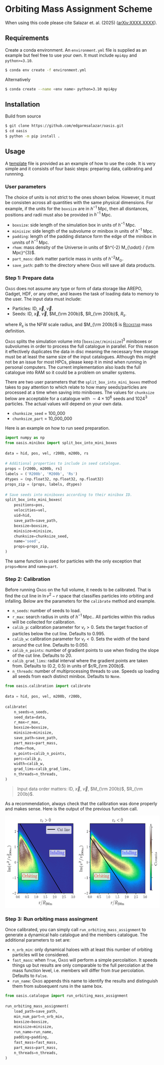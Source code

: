 <!-- ![](res/oasis_logo_1.png "title") -->
# Orbiting Mass Assignment Scheme

When using this code please cite Salazar et. al. (2025) ([arXiv:XXXX.XXXX]()).

## Requirements
Create a conda environment. An `environment.yml` file is supplied as an example but feel free to use your own. It must include `mpi4py` and `python>=3.10`.
```sh
$ conda env create -f environment.yml
```
Alternatively
```sh
$ conda create --name <env name> python=3.10 mpi4py
```

## Installation
Build from source
```sh
$ git clone https://github.com/edgarmsalazar/oasis.git
$ cd oasis
$ python -m pip install .
```

## Usage
A [template](template.py) file is provided as an example of how to use the code. It is very simple and it consists of four basic steps: preparing data, calibrating and runnning.

### User parameters
The choice of units is not strict to the ones shown below. However, it must be consisten across all quantities with the same physical dimensions. For example, if the units for the `boxsize` are in $h^{-1}$ Mpc, then all disntances, positions and radii must also be provided in $h^{-1}$ Mpc.

- `boxsize`: side length of the simulation box in units of $h^{-1}$ Mpc.
- `minisize`: side length of the subvolume or minibox in units of $h^{-1}$ Mpc.
- `padding`: length of the padding distance form the edge of the minibox in unnits of $h^{-1}$ Mpc.
- `rhom`: mass density of the Universe in units of $h^{-2} M_{\odot} / {\rm Mpc}^{3}$.
- `part_mass`: dark matter particle mass in units of $h^{-2} M_{\odot}$.
- `save_path`: path to the directory where <span style="font-variant:small-caps;">Oasis</span> will save all data products.

### Step 1: Prepare data
<span style="font-variant:small-caps;">Oasis</span> does not assume any type or form of data storage like AREPO, Gadget, HDF, or any other, and leaves the task of loading data to memory to the user. The input data must include:

- Particles: ID, $\vec{x}$, $\vec{v}$.
- Seeds: ID, $\vec{x}$, $\vec{v}$, $M_{\rm 200b}$, $R_{\rm 200b}$, $R_{s}$.

where $R_{s}$ is the NFW scale radius, and $M_{\rm 200b}$ is [<span style="font-variant:small-caps;">Rockstar</span>](https://ui.adsabs.harvard.edu/abs/2013ApJ...762..109B/abstract) mass definition.

<span style="font-variant:small-caps;">Oasis</span> splits the simulation volume into  $\left\lceil\right.$`boxsize//minisize`$\left.\right\rceil^{3}$ miniboxes or subvolumes in order to process the full catalogue in parallel. For this reason it effectively duplicates the data in disc meaning the necessary free storage must be at least the same size of the input catalogues. Although this might not be an issue for most HPCs, please keep it in mind when running in personal computers. The current implementation also loads the full catalogue into RAM so it could be a problem on smaller systems.

There are two user parameters that the `split_box_into_mini_boxes` method takes to pay attention to which relate to how many seeds/particles are processed at a time when saving into miniboxes. The values for `chunksize` below are acceptable for a catalogue with $\sim 4\times10^{6}$ seeds and $1024^3$ particles. The actual values will depend on your own data.

- `chunksize_seed` = 100_000
- `chunksize_part` = 10_000_000

Here is an example on how to run seed preparation.
```python
import numpy as np
from oasis.minibox import split_box_into_mini_boxes

data = hid, pos, vel, r200b, m200b, rs

# Additional properties to include in seed catalogue.
props = [r200b, m200b, rs]
labels = ('R200b', 'M200b', 'Rs')
dtypes = (np.float32, np.float32, np.float32)
props_zip = (props, labels, dtypes)

# Save seeds into miniboxes according to their minibox ID.
split_box_into_mini_boxes(
    positions=pos,
    velocities=vel,
    uid=hid,
    save_path=save_path,
    boxsize=boxsize,
    minisize=minisize,
    chunksize=chunksize_seed,
    name='seed',
    props=props_zip,
)
```

The same function is used for particles with the only exception that `props=None` and `name=part`.

### Step 2: Calibration
Before running <span style="font-variant:small-caps;">Oasis</span> on the full volume, it needs to be calibrated. That is find the cut line in $\ln v^2-r$ space that classifies particles into orbiting and infalling. Below are the parameters for the `calibrate` method and example.

- `n_seeds`: number of seeds to load.
- `r_max`: search radius in units of $h^{-1}$ Mpc.. All particles within this radius will be collected for calibration.
- `calib_p`: calibration parameter for $v_r>0$. Sets the target fraction of particles below the cut line. Defaults to 0.995.
- `calib_w`: calibration parameter for $v_r<0$. Sets the width of the band around the cut line. Defaults to 0.050.
- `calib_n_points`: number of gradient points to use when finding the slope of the cut line. Defaults to 20.
- `calib_grad_lims`: radial interval where the gradient points are taken from. Defaults to (0.2, 0.5) in units of $r/R_{\rm 200b}$.
- `n_threads`: number of multiprocessing threads to use. Speeds up loading all seeds from each distinct minibox. Defaults to `None`.

```python
from oasis.calibration import calibrate

data = hid, pos, vel, m200b, r200b, 

calibrate(
    n_seeds=n_seeds,
    seed_data=data,
    r_max=r_max,
    boxsize=boxsize,
    minisize=minisize,
    save_path=save_path,
    part_mass=part_mass,
    rhom=rhom,
    n_points=calib_n_points,
    perc=calib_p,
    width=calib_w,
    grad_lims=calib_grad_lims,
    n_threads=n_threads,
)
```

> Input data order matters: ID, $\vec{x}$, $\vec{v}$, $M_{\rm 200b}$, $R_{\rm 200b}$.

As a recommendation, always check that the calibration was done properly and makes sense. Here is the output of the previous function call.

<img src="res/calibration.png" alt="calibration" class="center" height="300"/>

### Step 3: Run orbiting mass assingment
Once calibrated, you can simply call `run_orbiting_mass_assignment` to generate a dynamical halo catalogue and the members catalogue. The additional parameters to set are:

- `n_orb_min`: only dynamical haloes with at least this number of orbiting particles will be considered.
- `fast_mass`: when `True`,  <span style="font-variant:small-caps;">Oasis</span> will perform a simple percolaition. It speeds things up but results are only comparable to the full percolation at the mass function level, i.e. members will differ from _true_ percolation. Defaults to `False`.
- `run_name`: <span style="font-variant:small-caps;">Oasis</span> appends this name to identify the results and distinguish them from subsequent runs in the same box.

```python
from oasis.catalogue import run_orbiting_mass_assignment

run_orbiting_mass_assignment(
    load_path=save_path,
    min_num_part=n_orb_min,
    boxsize=boxsize,
    minisize=minisize,
    run_name=run_name,
    padding=padding,
    fast_mass=fast_mass,
    part_mass=part_mass,
    n_threads=n_threads,
)
```
